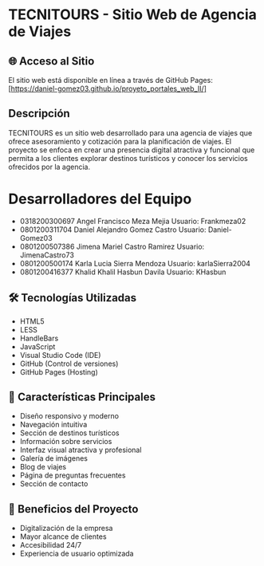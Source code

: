 # TECNITOURS - Sitio Web de Agencia de Viajes

## 🌐 Acceso al Sitio
El sitio web está disponible en línea a través de GitHub Pages: [https://daniel-gomez03.github.io/proyeto_portales_web_II/]

## Descripción
TECNITOURS es un sitio web desarrollado para una agencia de viajes que ofrece asesoramiento y cotización para la planificación de viajes. El proyecto se enfoca en crear una presencia digital atractiva y funcional que permita a los clientes explorar destinos turísticos y conocer los servicios ofrecidos por la agencia.

# Desarrolladores del Equipo 
- 0318200300697 Angel Francisco Meza Mejia Usuario: Frankmeza02
- 0801200311704 Daniel Alejandro Gomez Castro Usuario: Daniel-Gomez03
- 0801200507386 Jimena Mariel Castro Ramirez Usuario: JimenaCastro73
- 0801200500174 Karla Lucia Sierra Mendoza Usuario: karlaSierra2004
- 0801200416377 Khalid Khalil Hasbun Davila Usuario: KHasbun

## 🛠️ Tecnologías Utilizadas
- HTML5
- LESS
- HandleBars
- JavaScript
- Visual Studio Code (IDE)
- GitHub (Control de versiones)
- GitHub Pages (Hosting)


## 🌟 Características Principales
- Diseño responsivo y moderno
- Navegación intuitiva
- Sección de destinos turísticos
- Información sobre servicios
- Interfaz visual atractiva y profesional
- Galería de imágenes
- Blog de viajes
- Página de preguntas frecuentes
- Sección de contacto

## 🚀 Beneficios del Proyecto
- Digitalización de la empresa
- Mayor alcance de clientes
- Accesibilidad 24/7
- Experiencia de usuario optimizada

